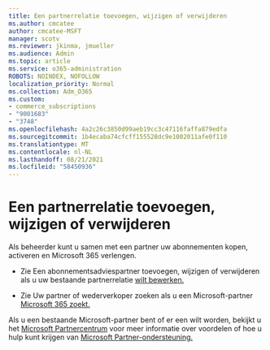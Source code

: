 ```yaml
---
title: Een partnerrelatie toevoegen, wijzigen of verwijderen
ms.author: cmcatee
author: cmcatee-MSFT
manager: scotv
ms.reviewer: jkinma, jmueller
ms.audience: Admin
ms.topic: article
ms.service: o365-administration
ROBOTS: NOINDEX, NOFOLLOW
localization_priority: Normal
ms.collection: Adm_O365
ms.custom:
- commerce_subscriptions
- "9001683"
- "3748"
ms.openlocfilehash: 4a2c26c3850d99aeb19cc3c47116faffa879edfa
ms.sourcegitcommit: 1b4ecaba74cfcff155528dc9e1002011afe0f110
ms.translationtype: MT
ms.contentlocale: nl-NL
ms.lasthandoff: 08/21/2021
ms.locfileid: "58450936"
---
```

# <a name="add-change-or-remove-a-partner-relationship"></a>Een partnerrelatie toevoegen, wijzigen of verwijderen

Als beheerder kunt u samen met een partner uw abonnementen kopen, activeren en Microsoft 365 verlengen. 

- Zie Een abonnementsadviespartner toevoegen, wijzigen of verwijderen als u uw bestaande partnerrelatie [wilt bewerken.](https://docs.microsoft.com/microsoft-365/admin/misc/add-partner)

- Zie Uw partner of wederverkoper zoeken als u een Microsoft-partner [Microsoft 365 zoekt.](https://docs.microsoft.com/microsoft-365/admin/manage/find-your-partner-or-reseller)

Als u een bestaande Microsoft-partner bent of er een wilt worden, bekijkt u het [Microsoft Partnercentrum](https://support.microsoft.com/help/4499930/partner-center-overview) voor meer informatie over voordelen of hoe u hulp kunt krijgen van [Microsoft Partner-ondersteuning.](https://aka.ms/partnersupport)
